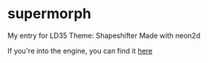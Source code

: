 # supermorph
My entry for LD35
Theme: Shapeshifter
Made with neon2d

If you're into the engine, you can find it [here](https://neon2d.github.io)
